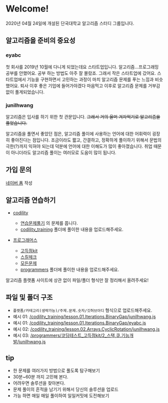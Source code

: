 # Welcome!

2020년 04월 24일에 개설된 단국대학교 알고리즘 스터디 그룹입니다.

## 알고리즘을 준비의 중요성

### eyabc

첫 회사를 2019년 10월에 다니게 되었는데요 스타트업입니다.
알고리즘...프로그래밍 공부를 안했어요. 공부 하는 방법도 아주 잘 몰랐죠. 그래서 작은 스타트업에 갔어요.
스타트업에서 기능을 구현하면서 고민하는 과정이 마치 알고리즘 문제를 푸는 느낌과 비슷했어요. 
퇴사 이후 좋은 기업에 들어가야겠다 마음먹고 이후로 알고리즘 문제를 거부감 없이 풀게되었습니다.

### junilhwang

알고리즘은 입사를 하기 위한 첫 관문입니다. ~~그래서 거의 울며 겨자먹기로 알고리즘을 풀었습니다.~~

알고리즘을 풀면서 좋았던 점은, 알고리즘 풀이에 사용하는 언어에 대한 어휘력이 굉장히 좋아진다는 점입니다.
조금이라도 짧고, 간결하고, 정확하게 풀이하기 위해서 문법의 극한(?)까지 익혀야 되는데 덕분에 언어에 대한 이해도가 많이 좋아졌습니다.
취업 때문이 아니더라도 알고리즘 풀이는 여러모로 도움이 많이 됩니다.

## 가입 문의 

[네이버 폼](http://naver.me/5MParwvU) 작성 

## 알고리즘 연습하기

- [codility](https://app.codility.com/)
    - [연습문제풀기](https://app.codility.com/programmers/lessons/1-iterations/) 의 문제를 풉니다. 
    - [codility_training](codility_training) 폴더에 풀이한 내용을 업로드해주세요.
    
- [프로그래머스](https://programmers.co.kr/https://programmers.co.kr/)
    - [고득점kit](https://programmers.co.kr/learn/challenges?tab=algorithm_practice_kit)
    - [스킬체크](https://programmers.co.kr/skill_checks)
    - [모든문제](https://programmers.co.kr/learn/challenges?tab=all_challenges)
    - [programmers](https://github.com/JunilHwang/Algorithm/tree/master/programmers) 폴더에 풀이한 내용을 업로드해주세요.
    
알고리즘 플랫폼 사이트에 상관 없이 파일/폴더 형식만 잘 정리해서 올려주세요!
  

## 파일 및 폴더 구조
  - `플랫폼/카테고리(생략가능)/주제.문제.숫자/깃허브아디` 형식으로 업로드해주세요.
  - 예시 01: [/codility_training/lesson.01.Iterations.BinaryGap/junilhwang.js](./codility_training/lesson.01.Iterations.BinaryGap/junilhwang.js)
  - 예시 01: [/codility_training/lesson.01.Iterations.BinaryGap/eyabc.js](./codility_training/lesson.01.Iterations.BinaryGap/eyabc.js)
  - 예시 02: [/codility_training/lesson.02.Arrays.CyclicRotation/junilhwang.js](codility_training/lesson02.Arrays.CyclicRotation/junilhwang.js)
  - 예시 03: [/programmers/코딩테스트_고득점kit/2_스택,큐.기능개발/junilhwang.js](./programmers/코딩테스트_고득점kit/2_스택,큐.기능개발/junilhwang.js)

## tip

- 한 문제를 여러가지 방법으로 풀도록 탐구해보기
- 30분~60분 까지 고민해 본다.
- 어려우면 솔루션을 찾아본다.
- 문제 풀이의 흔적을 남기기 위해서 당신의 솔루션을 업로드
- 가능 하면 매일 매일 풀이하여 일일커밋에 도전해보기
    
        
